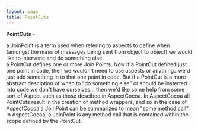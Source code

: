 ```yaml
---
layout: page
title: PointCuts
---
```


**PointCuts** - 

a JoinPoint is a term used when refering to aspects to define when (amongst the mass of messages being sent from object to object) we would like to intervene and do something else.  
a PointCut defines one or more Join Points.  Now if a PointCut defined just one point in code, then we wouldn't need to use aspects or anything.. we'd just add something in to that one point in code.  But if a PointCut is a more abstract desciption of when to "do something else" or should be insterted into code we don't have ourselves... then we'd like some help from some sort of Aspect such as those descibed in AspectCocoa.  In AspectCocoa all PointCuts result in the creation of method wrappers, and so in the case of AspectCocoa a JoinPoint can be summarized to mean "some method call".  In AspectCocoa, a JoinPoint is any method call that is contained within the scope defined by the PointCut.

